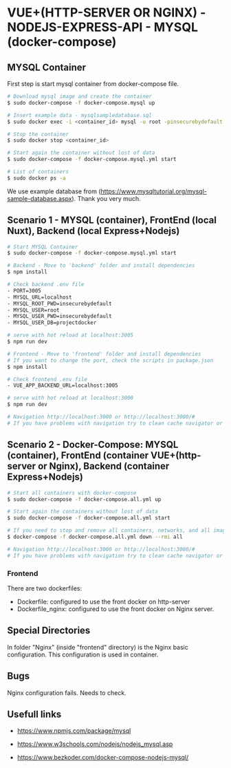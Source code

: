 # VUE+(HTTP-SERVER OR NGINX) - NODEJS-EXPRESS-API - MYSQL (docker-compose)

## MYSQL Container

First step is start mysql container from docker-compose file.

```bash
# Download mysql image and create the container
$ sudo docker-compose -f docker-compose.mysql up

# Insert example data - mysqlsampledatabase.sql
$ sudo docker exec -i <container_id> mysql -u root -pinsecurebydefault < mysqlsampledatabase.sql

# Stop the container
$ sudo docker stop <container_id>

# Start again the container without lost of data
$ sudo docker-compose -f docker-compose.mysql.yml start

# List of containers
$ sudo docker ps -a

```
We use example database from (https://www.mysqltutorial.org/mysql-sample-database.aspx).
Thank you very much.


## Scenario 1 - MYSQL (container), FrontEnd (local Nuxt), Backend (local Express+Nodejs)

```bash
# Start MYSQL Container 
$ sudo docker-compose -f docker-compose.mysql.yml start

# Backend - Move to 'backend' folder and install dependencies
$ npm install

# Check backend .env file
- PORT=3005
- MYSQL_URL=localhost
- MYSQL_ROOT_PWD=insecurebydefault 
- MYSQL_USER=root 
- MYSQL_USER_PWD=insecurebydefault 
- MYSQL_USER_DB=projectdocker

# serve with hot reload at localhost:3005
$ npm run dev

# Frontend - Move to 'frontend' folder and install dependencies
# If you want to change the port, check the scripts in package.json
$ npm install

# Check frontend .env file
- VUE_APP_BACKEND_URL=localhost:3005

# serve with hot reload at localhost:3000
$ npm run dev

# Navigation http://localhost:3000 or http://localhost:3000/#
# If you have problems with navigation try to clean cache navigator or use private tab.

```


## Scenario 2 - Docker-Compose: MYSQL (container), FrontEnd (container VUE+(http-server or Nginx), Backend (container Express+Nodejs)

```bash
# Start all containers with docker-compose
$ sudo docker-compose -f docker-compose.all.yml up

# Start again the containers without lost of data
$ sudo docker-compose -f docker-compose.all.yml start

# If you need to stop and remove all containers, networks, and all images used by any service
$ docker-compose -f docker-compose.all.yml down --rmi all

# Navigation http://localhost:3000 or http://localhost:3000/#
# If you have problems with navigation try to clean cache navigator or use private tab.

```

### Frontend 

There are two dockerfiles: 
- Dockerfile: configured to use the front docker on http-server 
- Dockerfile_nginx: configured to use the front docker on Nginx server. 


## Special Directories

In folder "Nginx" (inside "frontend" directory) is the Nginx basic configuration. This configuration is used in container. 

## Bugs

Nginx configuration fails. Needs to check.

## Usefull links

- https://www.npmjs.com/package/mysql

- https://www.w3schools.com/nodejs/nodejs_mysql.asp

- https://www.bezkoder.com/docker-compose-nodejs-mysql/


